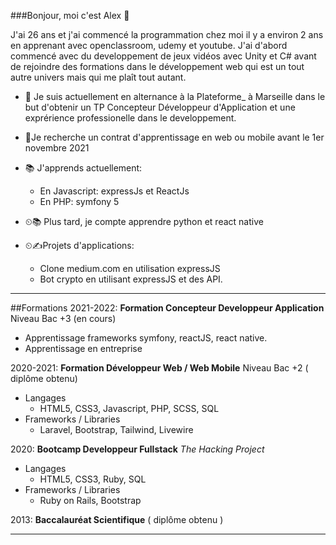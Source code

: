 ###Bonjour, moi c'est Alex 👋

J'ai 26 ans et j'ai commencé la programmation chez moi il y a environ 2 ans en apprenant avec openclassroom, udemy et youtube.
J'ai d'abord commencé avec du developpement de jeux vidéos avec Unity et C# avant de rejoindre des formations dans le développement web qui est un tout autre univers mais qui me plaît tout autant.

* 🏣 Je suis actuellement en alternance à la Plateforme_ à Marseille dans le but d'obtenir un TP Concepteur Développeur d'Application et une exprérience professionelle dans le developpement.
* 🙏Je recherche un contrat d'apprentissage en web ou mobile avant le 1er novembre 2021

* 📚 J'apprends actuellement:
    * En Javascript: expressJs et ReactJs
    * En PHP: symfony 5

* ⏲📚 Plus tard, je compte apprendre python et react native
* ⏲✍Projets d'applications:
    * Clone medium.com en utilisation expressJS
    * Bot crypto en utilisant expressJS et des API.

___

##Formations
2021-2022: **Formation Concepteur Developpeur Application** Niveau Bac +3 (en cours)
* Apprentissage frameworks symfony, reactJS, react native.
* Apprentissage en entreprise

2020-2021: **Formation Développeur Web / Web Mobile** Niveau Bac +2 ( diplôme obtenu)
* Langages
    * HTML5, CSS3, Javascript, PHP, SCSS, SQL
* Frameworks / Libraries
    * Laravel, Bootstrap, Tailwind, Livewire

2020: **Bootcamp Developpeur Fullstack** *The Hacking Project*
* Langages
    * HTML5, CSS3, Ruby, SQL
* Frameworks / Libraries
    * Ruby on Rails, Bootstrap


2013: **Baccalauréat Scientifique** ( diplôme obtenu )

___
